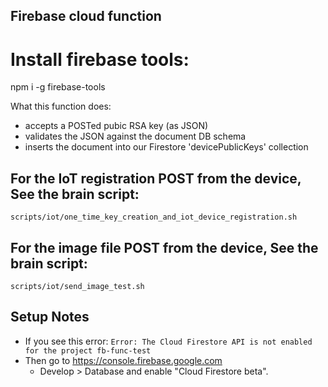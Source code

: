 ## Firebase cloud function 

# Install firebase tools:
npm i -g firebase-tools

What this function does:
- accepts a POSTed pubic RSA key (as JSON)
- validates the JSON against the document DB schema
- inserts the document into our Firestore 'devicePublicKeys' collection

## For the IoT registration POST from the device, See the brain script:
`scripts/iot/one_time_key_creation_and_iot_device_registration.sh`

## For the image file POST from the device, See the brain script:
`scripts/iot/send_image_test.sh`

## Setup Notes
- If you see this error: `Error: The Cloud Firestore API is not enabled for the project fb-func-test`
- Then go to https://console.firebase.google.com
  - Develop > Database and enable "Cloud Firestore beta".


